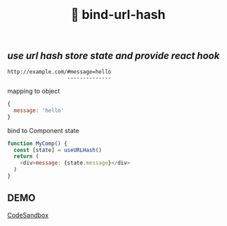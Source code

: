 <div align="center">
  <h1>
    <br/>
    <br />
    🔗 bind-url-hash
    <br />
    <br />
  </h1>
</div>

## *use url hash store state and provide react hook*

```
http://example.com/#message=hello
                   --------------
```
mapping to object
```javascript
{
  message: 'hello'
}
```
bind to Component state
```javascript
function MyComp() {
  const [state] = useURLHash()
  return (
    <div>message: {state.message}</div>
  )
}
```

## DEMO
[CodeSandbox](https://codesandbox.io/s/bind-url-hash-demo-63bnb)
